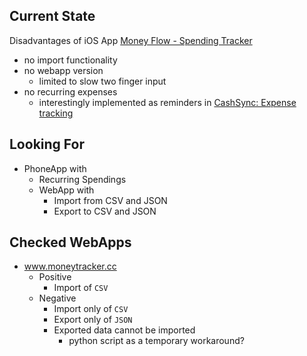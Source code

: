 ## Current State

Disadvantages of iOS App [Money Flow - Spending Tracker](https://apps.apple.com/us/app/money-flow-spending-tracker/id900890647)
- no import functionality
- no webapp version
    - limited to slow two finger input
- no recurring expenses
    - interestingly implemented as reminders in [CashSync: Expense tracking](https://apps.apple.com/us/app/cashsync-expense-tracking/id617849961)

## Looking For

- PhoneApp with
    - Recurring Spendings
    - WebApp with
        - Import from CSV and JSON
        - Export to CSV and JSON

## Checked WebApps

- www.moneytracker.cc
    - Positive
        - Import of `CSV`
    - Negative
        - Import only of `CSV`
        - Export only of `JSON`
        - Exported data cannot be imported
            - python script as a temporary workaround?
